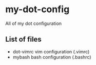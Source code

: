 my-dot-config
=============

All of my dot configuration

List of files
-------------

- dot-vimrc
  vim configuration (.vimrc)
- mybash
  bash configuration (.bashrc)

